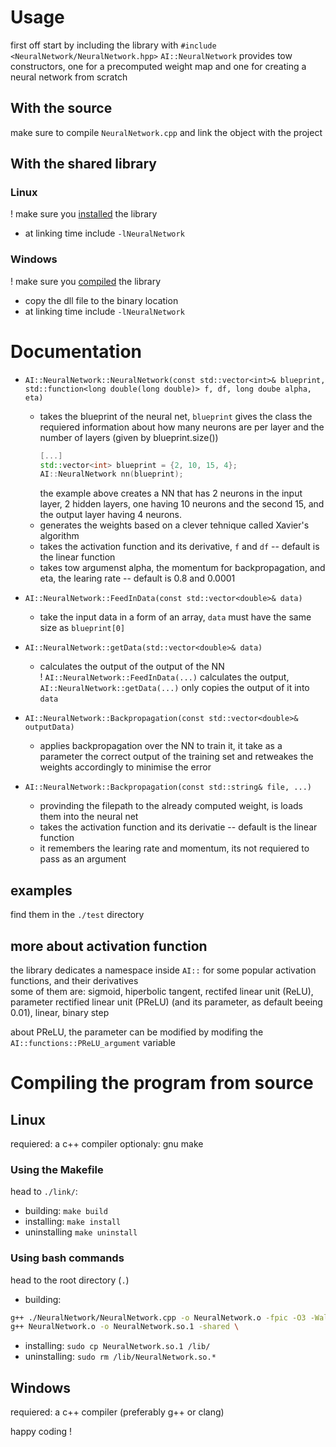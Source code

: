 
# Usage  
first off start by including the library with `#include <NeuralNetwork/NeuralNetwork.hpp>`
`AI::NeuralNetwork` provides tow constructors, one for a precomputed weight map and one for creating a neural network from scratch  

## With the source
make sure to compile `NeuralNetwork.cpp` and link the object with the project

## With the shared library

### Linux
! make sure you [installed](##Linux) the library  
- at linking time include `-lNeuralNetwork`  

### Windows
! make sure you [compiled](##Windows) the library  
- copy the dll file to the binary location 
- at linking time include `-lNeuralNetwork`

# Documentation  
- `AI::NeuralNetwork::NeuralNetwork(const std::vector<int>& blueprint, std::function<long double(long double)> f, df, long doube alpha, eta)`  
    - takes the blueprint of the neural net, `blueprint` gives the class the requiered information about how many neurons are per layer and the number of layers (given by blueprint.size())
        ```C++
        [...]
        std::vector<int> blueprint = {2, 10, 15, 4};
        AI::NeuralNetwork nn(blueprint);
        ```  
        the example above creates a NN that has 2 neurons in the input layer, 2 hidden layers, one having 10 neurons and the second 15, and the output layer having 4 neurons.  
    - generates the weights based on a clever tehnique called Xavier's algorithm  
    - takes the activation function and its derivative, `f` and `df` -- default is the linear function  
    - takes tow argumenst alpha, the momentum for backpropagation, and eta, the learing rate -- default is 0.8 and 0.0001

- `AI::NeuralNetwork::FeedInData(const std::vector<double>& data)`  
    - take the input data in a form of an array, `data` must have the same size as `blueprint[0]`  

- `AI::NeuralNetwork::getData(std::vector<double>& data)`
    - calculates the output of the output of the NN  
        ! `AI::NeuralNetwork::FeedInData(...)` calculates the output, `AI::NeuralNetwork::getData(...)` only copies the output of it into `data`  
- `AI::NeuralNetwork::Backpropagation(const std::vector<double>& outputData)`
    - applies backpropagation over the NN to train it, it take as a parameter the correct output of the training set and retweakes the weights accordingly to minimise the error
- `AI::NeuralNetwork::Backpropagation(const std::string& file, ...)`
    - provinding the filepath to the already computed weight, is loads them into the neural net
    - takes the activation function and its derivatie -- default is the linear function  
    - it remembers the learing rate and momentum, its not requiered to pass as an argument  

## examples  
find them in the `./test` directory  

## more about activation function  
the library dedicates a namespace inside `AI::` for some popular activation functions, and their derivatives  
some of them are: sigmoid, hiperbolic tangent, rectifed linear unit (ReLU),
parameter rectified linear unit (PReLU) (and its parameter, as default beeing 0.01),
linear, binary step

about PReLU, the parameter can be modified by modifing the `AI::functions::PReLU_argument` variable

# Compiling the program from source

## Linux
requiered: a c++ compiler
optionaly: gnu make

### Using the Makefile
head to `./link/`: 
- building:     `make build`
- installing:   `make install`
- uninstalling  `make uninstall`

### Using bash commands
head to the root directory (`.`)
- building:  
```bash
g++ ./NeuralNetwork/NeuralNetwork.cpp -o NeuralNetwork.o -fpic -O3 -Wall -c \
g++ NeuralNetwork.o -o NeuralNetwork.so.1 -shared \
```  
- installing:
`sudo cp NeuralNetwork.so.1 /lib/`  
- uninstalling:
`sudo rm /lib/NeuralNetwork.so.*`

## Windows
requiered: a c++ compiler (preferably g++ or clang)

happy coding !

